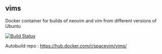 ## vims

Docker container for builds of neovim and vim from different versions of Ubuntu

[![Build Status](https://travis-ci.org/SpaceVim/vims.svg?branch=master)](https://travis-ci.org/SpaceVim/vims)

Autobuild repo : https://hub.docker.com/r/spacevim/vims/
